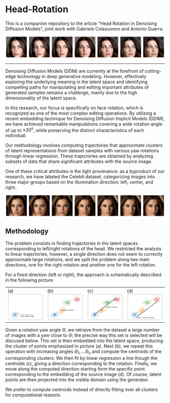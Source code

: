 # Head-Rotation
This is a companion repository to the article "Head Rotation in Denoising Diffusion Models", joint work with Gabriele Colasuonno and Antonio Guerra.

<p align="center">
  <img src="img120002_7.png" width="900" title="head rotation">
</p>

<hr>
Denoising Diffusion Models (DDM) are currently at the forefront of cutting-edge technology in deep generative modeling. However, effectively exploring the underlying meaning in the latent space and identifying compelling paths for manipulating and editing important attributes of generated samples remains a challenge, mainly due to the high dimensionality of the latent space.

In this research, our focus is specifically on face rotation, which is recognized as one of the most complex editing operations. By utilizing a recent embedding technique for Denoising Diffusion Implicit Models (DDIM), we have achieved remarkable manipulations covering a wide rotation angle of up to $\pm 30^o$, while preserving the distinct characteristics of each individual.

Our methodology involves computing trajectories that approximate clusters of latent representations from dataset samples with various yaw rotations through linear regression. These trajectories are obtained by analyzing subsets of data that share significant attributes with the source image.

One of these critical attributes is the light provenance: as a byproduct of our research, we have labeled the CelebA dataset, categorizing images into three major groups based on the illumination direction: left, center, and right.


<p align="center">
  <img src="img120122_7.png" width="900" title="head rotation">
</p>

<h2>Methodology</h2>
The problem consists in finding trajectories in the latent spaces corresponding to left/right rotations of the head. We restricted the analysis to linear trajectories, however, a single direction does not seem to correctly approximate large rotations, and we split the problem along two main directions, one for the right rotation and another one for the left rotation. 

For a fixed direction (left or right), the approach is schematically described in the following picture

<p align="center">
  <table>
    <tr>
      <td>(a)<img src="image1.png" width="200" title="phase1"></td>
      <td>(b)<img src="imag2.png" width="200" title="phase2"></td>
      <td>(c)<img src="image3.png" width="200" title="phase3"></td>
      <td>(d)<img src="image4.png" width="200" title="phase4"></td>
    </tr>
  </table>
</p>

Given a rotation yaw angle $\Theta$, we retrieve from the dataset a large number of images with a yaw close to $\Theta$; the precise way this set is selected will be discused below. This set is then embedded into the latent space, producing the 
cluster of points emphasized in picture (a). Next (b), we repeat this operation with increasing angles $\Theta_1, \dots \Theta_n$ and compute the centroids of
the corresponding clusters. We then fit by linear regression a line though the centroids (c), 
giving a direction corresponding to the rotation. Finally, we move along the
computed direction starting form the specific point corresponding to the embedding of the source image (d). Of course, latent points are then projected into the visible domain using the generator.

We prefer to compute centroids instead of directly fitting over all clusters for computational reasons. 
